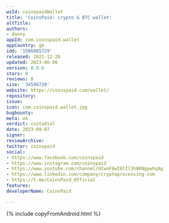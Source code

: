 ```yaml
---
wsId: coinspaidWallet
title: 'CoinsPaid: crypto & BTC wallet'
altTitle: 
authors:
- danny
appId: com.coinspaid.wallet
appCountry: gb
idd: '1506985729'
released: 2021-12-28
updated: 2023-06-06
version: 0.9.6
stars: 0
reviews: 0
size: '34590720'
website: https://coinspaid.com/wallet/
repository: 
issue: 
icon: com.coinspaid.wallet.jpg
bugbounty: 
meta: ok
verdict: custodial
date: 2023-09-07
signer: 
reviewArchive: 
twitter: coinspaid
social:
- https://www.facebook.com/coinspaid
- https://www.instagram.com/coinspaid
- https://www.youtube.com/channel/UCwnF8wI6tIl3h8KNgpwhqAg
- https://www.linkedin.com/company/cryptoprocessing-com
- https://t.me/CoinsPaid_Official
features: 
developerName: CoinsPaid

---
```


{% include copyFromAndroid.html %}